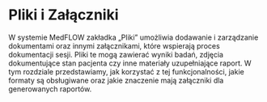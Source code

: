 # Pliki i Załączniki

W systemie MedFLOW zakładka „Pliki” umożliwia dodawanie i zarządzanie dokumentami oraz innymi załącznikami, które wspierają proces dokumentacji sesji. Pliki te mogą zawierać wyniki badań, zdjęcia dokumentujące stan pacjenta czy inne materiały uzupełniające raport. W tym rozdziale przedstawiamy, jak korzystać z tej funkcjonalności, jakie formaty są obsługiwane oraz jakie znaczenie mają załączniki dla generowanych raportów.
